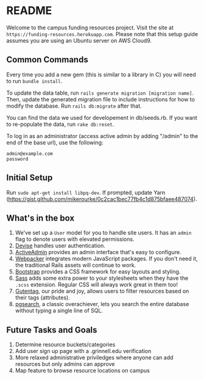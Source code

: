 # README #

Welcome to the campus funding resources project. Visit the site at `https://funding-resources.herokuapp.com`. Please note
that this setup guide assumes you are using an Ubuntu server on AWS Cloud9. 

## Common Commands ##

Every time you add a new gem (this is similar to a library in C) you will need to run `bundle install`. 

To update the data table, run `rails generate migration [migration name]`. Then, update
the generated migration file to include instructions for how to modify the database. 
Run `rails db:migrate` after that. 

You can find the data we used for developement in db/seeds.rb. If you want to re-populate the data,
run `rake db:reset`.

To log in as an administrator (access active admin by adding "/admin" to the end of the base url), use
the following:
```
admin@example.com
password 
```

## Initial Setup ##

Run `sudo apt-get install libpq-dev`. If prompted, update Yarn (https://gist.github.com/mikerourke/0c2cac1bec77fb4c1d875bfaee487074).

## What's in the box ##

1. We've set up a `User` model for you to handle site users.
   It has an `admin` flag to denote users with elevated permissions.
2. [Devise](http://devise.plataformatec.com.br/) handles user authentication.
3. [ActiveAdmin](https://activeadmin.info/) provides an admin interface that's easy to configure.
4. [Webpacker](https://github.com/rails/webpacker#readme) integrates modern JavaScript packages.
   If you don't need it, the traditional Rails assets will continue to work.
5. [Bootstrap](https://getbootstrap.com/) provides a CSS framework for easy layouts and styling.
6. [Sass](https://sass-lang.com/guide) adds some extra power to your stylesheets when they have the `.scss` extension. Regular CSS will always work great in them too!
7. [Gutentag](https://github.com/pat/gutentag), our pride and joy, allows users to filter resources based on their tags (attributes).
8. [pgsearch](https://pganalyze.com/blog/full-text-search-ruby-rails-postgres), a classic overachiever, lets you search the entire database without typing a single
   line of SQL.

## Future Tasks and Goals ##

1. Determine resource buckets/categories
2. Add user sign up page with a .grinnell.edu verification
3. More relaxed administrative priviledges where anyone can add resources but only admins can approve
4. Map feature to browse resource locations on campus

